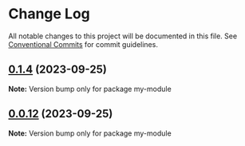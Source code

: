 # Change Log

All notable changes to this project will be documented in this file.
See [Conventional Commits](https://conventionalcommits.org) for commit guidelines.

## [0.1.4](https://github.com/saivaradula/letslerna/compare/v0.1.3...v0.1.4) (2023-09-25)

**Note:** Version bump only for package my-module





## [0.0.12](https://github.com/saivaradula/letslerna/compare/v0.0.11...v0.0.12) (2023-09-25)

**Note:** Version bump only for package my-module
